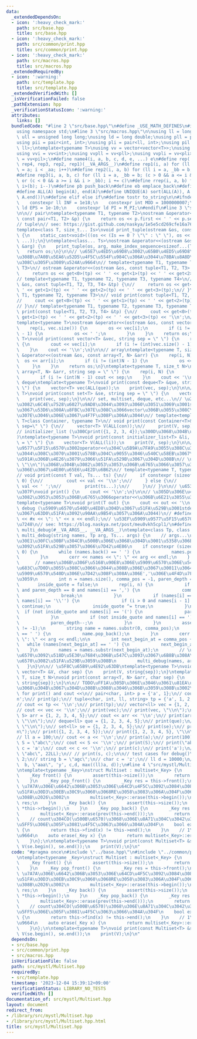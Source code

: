 ```yaml
---
data:
  _extendedDependsOn:
  - icon: ':heavy_check_mark:'
    path: src/base.hpp
    title: src/base.hpp
  - icon: ':heavy_check_mark:'
    path: src/common/print.hpp
    title: src/common/print.hpp
  - icon: ':heavy_check_mark:'
    path: src/macros.hpp
    title: src/macros.hpp
  _extendedRequiredBy:
  - icon: ':warning:'
    path: src/template.hpp
    title: src/template.hpp
  _extendedVerifiedWith: []
  _isVerificationFailed: false
  _pathExtension: hpp
  _verificationStatusIcon: ':warning:'
  attributes:
    links: []
  bundledCode: "#line 2 \"src/base.hpp\"\n#define _USE_MATH_DEFINES\n#include <bits/stdc++.h>\n\
    using namespace std;\n#line 3 \"src/macros.hpp\"\n\nusing ll = long long;\nusing\
    \ ull = unsigned long long;\nusing ld = long double;\nusing pll = pair<ll, ll>;\n\
    using pii = pair<int, int>;\nusing pli = pair<ll, int>;\nusing pil = pair<int,\
    \ ll>;\ntemplate<typename T>\nusing vv = vector<vector<T>>;\nusing vvl = vv<ll>;\n\
    using vvi = vv<int>;\nusing vvpll = vv<pll>;\nusing vvpli = vv<pli>;\nusing vvpil\
    \ = vv<pil>;\n#define name4(i, a, b, c, d, e, ...) e\n#define rep(...) name4(__VA_ARGS__,\
    \ rep4, rep3, rep2, rep1)(__VA_ARGS__)\n#define rep1(i, a) for (ll i = 0, _aa\
    \ = a; i < _aa; i++)\n#define rep2(i, a, b) for (ll i = a, _bb = b; i < _bb; i++)\n\
    #define rep3(i, a, b, c) for (ll i = a, _bb = b; (c > 0 && a <= i && i < _bb)\
    \ or (c < 0 && a >= i && i > _bb); i += c)\n#define rrep(i, a, b) for (ll i=(a);\
    \ i>(b); i--)\n#define pb push_back\n#define eb emplace_back\n#define mkp make_pair\n\
    #define ALL(A) begin(A), end(A)\n#define UNIQUE(A) sort(ALL(A)), A.erase(unique(ALL(A)),\
    \ A.end())\n#define elif else if\n#define tostr to_string\n\n#ifndef CONSTANTS\n\
    \    constexpr ll INF = 1e18;\n    constexpr int MOD = 1000000007;\n    constexpr\
    \ ld EPS = 1e-10;\n    constexpr ld PI = M_PI;\n#endif\n#line 3 \"src/common/print.hpp\"\
    \n\n// pair\ntemplate<typename T1, typename T2>\nostream &operator<<(ostream &os,\
    \ const pair<T1, T2> &p) {\n    return os << p.first << ' ' << p.second;\n}\n\n\
    // tuple\n// see: https://gist.github.com/naskya/1e5e5cd269cfe16a76988378a60e2ca3#file-debug_print-hpp-L150\n\
    template<class T, size_t... Is>\nvoid print_tuple(ostream &os, const T &arg, index_sequence<Is...>)\
    \ {\n    static_cast<void>(((os << (Is == 0 ? \"\" : \" \"), os << get<Is>(arg)),\
    \ ...));\n}\ntemplate<class... Ts>\nostream &operator<<(ostream &os, const tuple<Ts...>\
    \ &arg) {\n    print_tuple(os, arg, make_index_sequence<sizeof...(Ts)>());\n \
    \   return os;\n}\n\n// \u65E7\u4ED5\u69D8\u3002\u65B0\u4ED5\u69D8\u3067\u3042\
    \u308B\u7A0B\u5EA6\u52D5\u4F5C\u554F\u984C\u306A\u3044\u78BA\u8A8D\u304C\u53D6\
    \u308C\u305F\u3089\u524A\u9664\n// template<typename T1, typename T2, typename\
    \ T3>\n// ostream &operator<<(ostream &os, const tuple<T1, T2, T3> &tp) {\n//\
    \     return os << get<0>(tp) << ' ' << get<1>(tp) << ' ' << get<2>(tp);\n// }\n\
    // template<typename T1, typename T2, typename T3, typename T4>\n// ostream &operator<<(ostream\
    \ &os, const tuple<T1, T2, T3, T4> &tp) {\n//     return os << get<0>(tp) << '\
    \ ' << get<1>(tp) << ' ' << get<2>(tp) << ' ' << get<3>(tp);\n// }\n// template<typename\
    \ T1, typename T2, typename T3>\n// void print(const tuple<T1, T2, T3> &tp) {\n\
    //     cout << get<0>(tp) << ' ' << get<1>(tp) << ' ' << get<2>(tp) << '\\n';\n\
    // }\n// template<typename T1, typename T2, typename T3, typename T4>\n// void\
    \ print(const tuple<T1, T2, T3, T4> &tp) {\n//     cout << get<0>(tp) << ' ' <<\
    \ get<1>(tp) << ' ' << get<2>(tp) << ' ' << get<3>(tp) << '\\n';\n// }\n\n// vector\n\
    template<typename T>\nostream &operator<<(ostream &os, const vector<T> &vec) {\n\
    \    rep(i, vec.size()) {\n        os << vec[i];\n        if (i != (int)vec.size()\
    \ - 1) {\n            os << ' ';\n        }\n    }\n    return os;\n}\ntemplate<typename\
    \ T>\nvoid print(const vector<T> &vec, string sep = \" \") {\n    rep(i, vec.size())\
    \ {\n        cout << vec[i];\n        if (i != (int)vec.size() - 1) cout << sep;\n\
    \    }\n    cout << '\\n';\n}\n\n// array\ntemplate<typename T, size_t N>\nostream\
    \ &operator<<(ostream &os, const array<T, N> &arr) {\n    rep(i, N) {\n      \
    \  os << arr[i];\n        if (i != (int)N - 1) {\n            os << ' ';\n   \
    \     }\n    }\n    return os;\n}\ntemplate<typename T, size_t N>\nvoid print(const\
    \ array<T, N> &arr, string sep = \" \") {\n    rep(i, N) {\n        cout << arr[i];\n\
    \        if (i != (int)N - 1) cout << sep;\n    }\n    cout << '\\n';\n}\n\n//\
    \ deque\ntemplate<typename T>\nvoid print(const deque<T> &que, string sep = \"\
    \ \") {\n    vector<T> vec(ALL(que));\n    print(vec, sep);\n}\n\n// set\ntemplate<typename\
    \ T>\nvoid print(const set<T> &se, string sep = \" \") {\n    vector<T> vec(ALL(se));\n\
    \    print(vec, sep);\n}\n\n// set, multiset, deque, etc...\n// \u203B\u3068\u3066\
    \u3082\u6C4E\u7528\u6027\u9AD8\u3044\u3093\u3060\u3051\u3069\u3001string\u307E\
    \u3067\u53D6\u308A\u8FBC\u307E\u308C\u3066vector\u306B\u3055\u308C\u3066\u3057\
    \u307E\u3046\u306E\u3067\u4F7F\u308F\u306A\u3044\n// template<template<typename\
    \ T>class Container, typename T>\n// void print(const Container<T>& con, string\
    \ sep=\" \") {\n//     vector<T> V(ALL(con));\n//     print(V, sep);\n// }\n\n\
    // initializer_list (\u300Cprint({1, 2, 3, 4});\u300D\u3068\u304B\u3067\u304D\u308B\
    )\ntemplate<typename T>\nvoid print(const initializer_list<T> &li, string sep\
    \ = \" \") {\n    vector<T> V(ALL(li));\n    print(V, sep);\n}\n\n// \u53EF\u5909\
    \u9577\u5F15\u6570\u3002operator<<\u304C\u5B9A\u7FA9\u3055\u308C\u3066\u3055\u3048\
    \u3044\u308C\u3070\u3001\u578B\u304C\u9055\u3046\u540C\u58EB\u3067\u3082\u96D1\
    \u591A\u306B\u4E26\u3079\u3066\u51FA\u529B\u3067\u304D\u308B\n// \u203Bprint(vector,\
    \ \"\\n\")\u3068\u304B\u3082\u3053\u3053\u306B\u6765\u3066\u3057\u307E\u3063\u305F\
    \u306E\u3067\u4E00\u65E6\u4E2D\u6B62\n// template<typename T, typename... Ts>\n\
    // void print(const T val, Ts... ts) {\n//     if constexpr (sizeof...(Ts) ==\
    \ 0) {\n//         cout << val << '\\n';\n//     } else {\n//         cout <<\
    \ val << ' ';\n//         print(ts...);\n//     }\n// }\n\n// \u6539\u884C\u306E\
    \u307F\nvoid print() {\n    cout << '\\n';\n}\n\n// \u305D\u306E\u4ED6 (pair,tuple,string\u7B49\
    \u3082\u3053\u3053\u306B\u6765\u3066operator<<\u306B\u6E21\u3055\u308C\u308B)\n\
    template<typename T>\nvoid print(T out) {\n    cout << out << '\\n';\n}\n\n//\
    \ debug (\u5909\u6570\u540D\u4ED8\u304D\u3067\u51FA\u529B\u3001stderr\u306A\u306E\
    \u3067\u63D0\u51FA\u3092\u90AA\u9B54\u3057\u306A\u3044)\n// #define debug(x) (cerr\
    \ << #x << \": \" << x << endl);\n// \u53EF\u5909\u9577\u5F15\u6570\u5BFE\u5FDC\
    \u7248\n// see: https://blog.naskya.net/post/meu0vkh5cpl1/\n#define debug(...)\
    \ multi_debug(#__VA_ARGS__, __VA_ARGS__)\ntemplate<class Tp, class... Ts>\nvoid\
    \ multi_debug(string names, Tp arg, Ts... args) {\n    // args...\u306E\u30D1\u30E9\
    \u30E1\u30FC\u30BF\u304C0\u500B\u306E\u3068\u304D\u3001\u5358\u306Barg\u3060\u3051\
    \u3092\u51FA\u529B\u3057\u3066\u7D42\u4E86\n    if constexpr (sizeof...(Ts) ==\
    \ 0) {\n        while (names.back() == ' ') {\n            names.pop_back();\n\
    \        }\n        cerr << names << \": \" << arg << endl;\n    } else {\n  \
    \      // names\u306B\u306F\u5168\u90E8\u306E\u5909\u6570\u306E\u540D\u524D\u304C\
    \u683C\u7D0D\u3055\u308C\u3066\u3044\u308B\u306E\u3067\u30011\u3064\u76EE\u306E\
    \u5909\u6570\u540D\u306E\u7D42\u308F\u308A\u306E','\u306E\u4F4D\u7F6E\u3092\u63A2\
    \u3059\n        int n = names.size(), comma_pos = -1, paren_depth = 0,\n     \
    \       inside_quote = false;\n        rep(i, n) {\n            if (not inside_quote\
    \ and paren_depth == 0 and names[i] == ',') {\n                comma_pos = i;\n\
    \                break;\n            }\n            if (names[i] == '\\\"' or\
    \ names[i] == '\\'') {\n                if (i > 0 and names[i - 1] == '\\\\')\
    \ continue;\n                inside_quote ^= true;\n            }\n          \
    \  if (not inside_quote and names[i] == '(') {\n                paren_depth++;\n\
    \            }\n            if (not inside_quote and names[i] == ')') {\n    \
    \            paren_depth--;\n            }\n        }\n        assert(comma_pos\
    \ != -1);\n        string name = names.substr(0, comma_pos);\n        while (name.back()\
    \ == ' ') {\n            name.pop_back();\n        }\n        cerr << name <<\
    \ \": \" << arg << endl;\n\n        int next_begin_at = comma_pos + 1;\n     \
    \   while (names[next_begin_at] == ' ') {\n            next_begin_at++;\n    \
    \    }\n        names = names.substr(next_begin_at);\n        // \u3053\u306E\u95A2\
    \u6570\u3092\u518D\u5E30\u7684\u306B\u547C\u3093\u3067\u6B8B\u308A\u306E\u5909\
    \u6570\u3082\u51FA\u529B\u3059\u308B\n        multi_debug(names, args...);\n \
    \   }\n}\n\n// \u5F8C\u65B9\u4E92\u63DB\ntemplate<typename T>\nvoid print(const\
    \ vector<T> &V, char sep) {\n    print(V, string{sep});\n}\ntemplate<typename\
    \ T, size_t N>\nvoid print(const array<T, N> &arr, char sep) {\n    print(arr,\
    \ string{sep});\n}\n\n// TODO\uFF1A\u305D\u306E\u3046\u3061\u81EA\u52D5\u5B9F\u884C\
    \u3068\u304B\u3067\u304D\u308B\u3088\u3046\u306B\u3059\u308B\u3002\n// test cases\
    \ for print() and cout <<\n// pair<char, int> p = {'a', 1};\n// cout << p << '\\\
    n';\n// print(p);\n// tuple<char, int, ll, string> tp = {'a', 1, 2, \"abc\"};\n\
    // cout << tp << '\\n';\n// print(tp);\n// vector<ll> vec = {1, 2, 3, 4, 5};\n\
    // cout << vec << '\\n';\n// print(vec);\n// print(vec, \"\\n\");\n// array<ll,\
    \ 5> arr = {1, 2, 3, 4, 5};\n// cout << arr << '\\n';\n// print(arr);\n// print(arr,\
    \ \"\\n\");\n// deque<ll> que = {1, 2, 3, 4, 5};\n// print(que);\n// print(que,\
    \ \"\\n\");\n// set<ll> se = {1, 2, 3, 4, 5};\n// print(se);\n// print(se, \"\\\
    n\");\n// print({1, 2, 3, 4, 5});\n// print({1, 2, 3, 4, 5}, \"\\n\");\n// print();\n\
    // ll a = 100;\n// cout << a << '\\n';\n// print(a);\n// print(100);\n// string\
    \ S = \"abc\";\n// cout << S << '\\n';\n// print(S);\n// print(\"abc\");\n// char\
    \ c = 'a';\n// cout << c << '\\n';\n// print(c);\n// print('a');\n// // print(1,\
    \ \"abc\", 22LL);\n// // print(s, c);\n\n// test cases for debug()\n// int a =\
    \ 2;\n// string b = \"agc\";\n// char c = 'z';\n// ll d = 10000;\n// debug(a,\
    \  b, \"aaa\", 'y', c,d, max((ll)a, d));\n#line 4 \"src/mystl/Multiset.hpp\"\n\
    \ntemplate<typename _Key>\nstruct Multiset : multiset<_Key> {\n    using multiset<_Key>::multiset;\n\
    \    _Key front() {\n        assert(this->size());\n        return *this->begin();\n\
    \    }\n    _Key pop_front() {\n        _Key res = this->front();\n        //\
    \ \u7A7A\u306E\u6642\u306B\u3053\u306E\u64CD\u4F5C\u3092\u3084\u308B\u3068\u63D0\
    \u51FA\u30D3\u30EB\u30C9\u3060\u3068RE\u3058\u3083\u306A\u304F\u3066TLE\u306B\u306A\
    \u308B\u2026\u3002\n        multiset<_Key>::erase(this->begin());\n        return\
    \ res;\n    }\n    _Key back() {\n        assert(this->size());\n        return\
    \ *this->rbegin();\n    }\n    _Key pop_back() {\n        _Key res = this->back();\n\
    \        multiset<_Key>::erase(prev(this->end()));\n        return res;\n    }\n\
    \    // count\u304CO(\u500B\u6570)\u3068\u306E\u8A71\u304C\u3042\u308B\u305F\u3081\
    \u5FF5\u306E\u305F\u3081\u4F5C\u3063\u3066\u304A\u304F\n    bool exist(_Key x)\
    \ {\n        return this->find(x) != this->end();\n    }\n    // 1\u500B\u524A\
    \u9664\n    auto erase(_Key x) {\n        return multiset<_Key>::erase(this->find(x));\n\
    \    }\n};\n\ntemplate<typename T>\nvoid print(const Multiset<T> &se) {\n    vector<T>\
    \ V(se.begin(), se.end());\n    print(V);\n}\n"
  code: "#pragma once\n#include \"../base.hpp\"\n#include \"../common/print.hpp\"\n\
    \ntemplate<typename _Key>\nstruct Multiset : multiset<_Key> {\n    using multiset<_Key>::multiset;\n\
    \    _Key front() {\n        assert(this->size());\n        return *this->begin();\n\
    \    }\n    _Key pop_front() {\n        _Key res = this->front();\n        //\
    \ \u7A7A\u306E\u6642\u306B\u3053\u306E\u64CD\u4F5C\u3092\u3084\u308B\u3068\u63D0\
    \u51FA\u30D3\u30EB\u30C9\u3060\u3068RE\u3058\u3083\u306A\u304F\u3066TLE\u306B\u306A\
    \u308B\u2026\u3002\n        multiset<_Key>::erase(this->begin());\n        return\
    \ res;\n    }\n    _Key back() {\n        assert(this->size());\n        return\
    \ *this->rbegin();\n    }\n    _Key pop_back() {\n        _Key res = this->back();\n\
    \        multiset<_Key>::erase(prev(this->end()));\n        return res;\n    }\n\
    \    // count\u304CO(\u500B\u6570)\u3068\u306E\u8A71\u304C\u3042\u308B\u305F\u3081\
    \u5FF5\u306E\u305F\u3081\u4F5C\u3063\u3066\u304A\u304F\n    bool exist(_Key x)\
    \ {\n        return this->find(x) != this->end();\n    }\n    // 1\u500B\u524A\
    \u9664\n    auto erase(_Key x) {\n        return multiset<_Key>::erase(this->find(x));\n\
    \    }\n};\n\ntemplate<typename T>\nvoid print(const Multiset<T> &se) {\n    vector<T>\
    \ V(se.begin(), se.end());\n    print(V);\n}\n"
  dependsOn:
  - src/base.hpp
  - src/common/print.hpp
  - src/macros.hpp
  isVerificationFile: false
  path: src/mystl/Multiset.hpp
  requiredBy:
  - src/template.hpp
  timestamp: '2023-12-04 15:39:12+09:00'
  verificationStatus: LIBRARY_NO_TESTS
  verifiedWith: []
documentation_of: src/mystl/Multiset.hpp
layout: document
redirect_from:
- /library/src/mystl/Multiset.hpp
- /library/src/mystl/Multiset.hpp.html
title: src/mystl/Multiset.hpp
---
```

